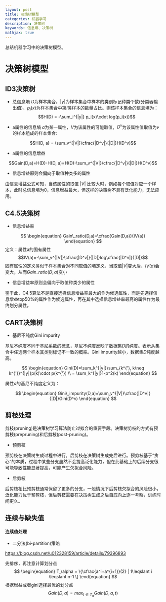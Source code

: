 ```yaml
---
layout: post
title: 决策树模型
categories: 机器学习
description: 决策树
keywords: 信息墒、决策树
mathjax: true
---
```


总结机器学习中的决策树模型。

# 决策树模型
## ID3决策树

- 总信息墒
$D$为样本集合，$|y|$为样本集合中样本的类别标记种类个数(分类器输出值)，$p_i(x)$为样本集合中第$i$类样本的数量占比。则该样本集合的信息墒为：
$$H(D) = -\sum_i^{|y|} p_i(x)\cdot log(p_i(x))$$

- a属性的信息墒
$a$为某一属性，$V$为该属性的可能取值，$D^v$为该属性值取值为$v$的样本组成的样本集合:

$$H(D, a) = \sum_v^{|V|}\cfrac{|D^v|}{|D|}H(D^v)$$

- a属性的信息增益

$$Gain(D,a)=H(D)-H(D, a)=H(D)-\sum_v^{|V|}\cfrac{|D^v|}{|D|}H(D^v)$$

- 信息增益原则会偏向于取值种类多的属性

由信息增益公式可知，当该属性的取值 $|V|$ 比较大时，例如每个取值对应一个样本，此时总信息墒为0，信息增益最大，但这样的决策树不具有泛化能力，无法应用。

## C4.5决策树

- 信息增益率

$$
\begin{equation}
Gain\_ratio(D,a)=\cfrac{Gain(D,a)}{IV(a)}
\end{equation}
$$
定义：属性a的固有属性
$$IV(a)=-\sum_v^{|V|}\cfrac{|D^v|}{|D|}log\cfrac{|D^v|}{|D|}$$
固有属性的定义类似于样本集合对不同取值的墒定义，当取值$|V|$变大后，$IV(a)$会变大，从而$Gain\_ratio(D,a)$变小

- 信息增益率原则会偏向于取值种类少的属性

鉴于此，C4.5算法不是直接选择信息增益率最大的作为候选属性，而是先选择信息增益top50%的属性作为候选属性，再在其中选择信息增益率最高的属性作为最终划分属性。

## CART决策树

- 基尼不纯度Gini impurity

基尼不纯度不同于基尼系数的概念，基尼不纯度反映了数据集$D$的纯度。表示从集合中任选两个样本其类别标记不一致的概率。Gini impurity越小，数据集$D$纯度越高。

$$
\begin{equation}
Gini(D)=\sum_k^{|y|}\sum_{k^{'}, k\neq k^{'}}^{|y|}p(k)\cdot p(k^{'}) \\
= \sum_k^{|y|}1-p^2(k)
\end{equation}
$$

属性$a$的基尼不纯度定义为：

$$
\begin{equation}
Gini\_impurity(D,a)=\sum_v^{|V|}\cfrac{|D^v|}{|D|}Gini(D^v)
\end{equation}
$$

## 剪枝处理

剪枝(pruning)是决策树学习算法防止过拟合的重要手段。决策树剪枝的方式有预剪枝(prepruning)和后剪枝(post-pruning)。

- 预剪枝

预剪枝在决策树生成过程中进行，后剪枝在决策树生成完后进行。预剪枝基于“贪心”的本质，过程中某些分支虽然不会提高泛化能力，但在此基础上的后续分支很可能导致性能显著提高，可能产生欠拟合风险。

- 后剪枝

后剪枝相比预剪枝通常保留了更多的分支，一般情况下后剪枝欠拟合的风险很小，泛化能力优于预剪枝，但后剪枝需要在决策树生成之后自底向上逐一考察，训练时间更久。

## 连续与缺失值
#### 连续值处理
- 二分法(bi-partition)策略

https://blog.csdn.net/u012328159/article/details/79396893

先排序，再注意计算划分点
$$
\begin{equation}
T_\alpha = \{\cfrac{a^i+a^{i+1}}{2} | 1\leqslant i \leqslant n-1 \}
\end{equation}
$$
根据增益或者gini选择最优的划分点
$$
\begin{equation}
Gain(D, a)=max_{t \in T_\alpha}Gain(D, a, t)
\end{equation}
$$
